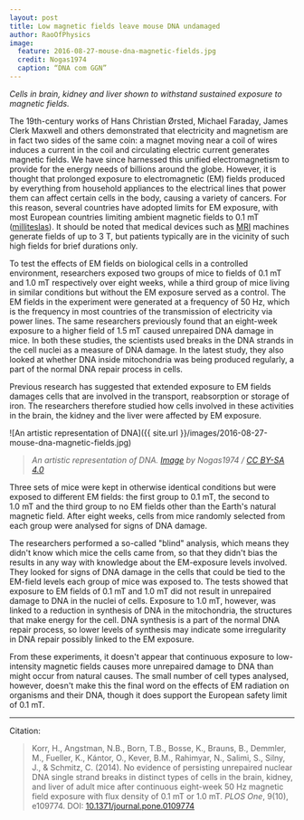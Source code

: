 ```yaml
---
layout: post
title: Low magnetic fields leave mouse DNA undamaged
author: RaoOfPhysics
image:
  feature: 2016-08-27-mouse-dna-magnetic-fields.jpg
  credit: Nogas1974
  caption: “DNA com GGN”
---
```


_Cells in brain, kidney and liver shown to withstand sustained exposure to magnetic fields._

The 19th-century works of Hans Christian Ørsted, Michael Faraday, James Clerk Maxwell and others demonstrated that electricity and magnetism are in fact two sides of the same coin: a magnet moving near a coil of wires induces a current in the coil and circulating electric current generates magnetic fields.
We have since harnessed this unified electromagnetism to provide for the energy needs of billions around the globe.
However, it is thought that prolonged exposure to electromagnetic (EM) fields produced by everything from household appliances to the electrical lines that power them can affect certain cells in the body, causing a variety of cancers.
For this reason, several countries have adopted limits for EM exposure, with most European countries limiting ambient magnetic fields to 0.1&nbsp;mT ([milliteslas](https://en.wikipedia.org/wiki/Tesla_(unit))).
It should be noted that medical devices such as [MRI](https://en.wikipedia.org/wiki/Magnetic_resonance_imaging) machines generate fields of up to 3 T, but patients typically are in the vicinity of such high fields for brief durations only.

To test the effects of EM fields on biological cells in a controlled environment, researchers exposed two groups of mice to fields of 0.1&nbsp;mT and 1.0&nbsp;mT respectively over eight weeks, while a third group of mice living in similar conditions but without the EM exposure served as a control.
The EM fields in the experiment were generated at a frequency of 50&nbsp;Hz, which is the frequency in most countries of the transmission of electricity via power lines.
The same researchers previously found that an eight-week exposure to a higher field of 1.5&nbsp;mT caused unrepaired DNA damage in mice.
In both these studies, the scientists used breaks in the DNA strands in the cell nuclei as a measure of DNA damage.
In the latest study, they also looked at whether DNA inside mitochondria was being produced regularly, a part of the normal DNA repair process in cells.

<!--break-->

Previous research has suggested that extended exposure to EM fields damages cells that are involved in the transport, reabsorption or storage of iron.
The researchers therefore studied how cells involved in these activities in the brain, the kidney and the liver were affected by EM exposure.

![An artistic representation of DNA]({{ site.url }}/images/2016-08-27-mouse-dna-magnetic-fields.jpg)

> _An artistic representation of DNA. [Image](https://commons.wikimedia.org/wiki/File:DNA_com_GGN.jpg) by Nogas1974 / [CC BY-SA 4.0](https://creativecommons.org/licenses/by-sa/4.0/)_

Three sets of mice were kept in otherwise identical conditions but were exposed to different EM fields: the first group to 0.1&nbsp;mT, the second to 1.0&nbsp;mT and the third group to no EM fields other than the Earth's natural magnetic field.
After eight weeks, cells from mice randomly selected from each group were analysed for signs of DNA damage.

The researchers performed a so-called "blind" analysis, which means they didn't know which mice the cells came from, so that they didn't bias the results in any way with knowledge about the EM-exposure levels involved.
They looked for signs of DNA damage in the cells that could be tied to the EM-field levels each group of mice was exposed to.
The tests showed that exposure to EM fields of 0.1&nbsp;mT and 1.0&nbsp;mT did not result in unrepaired damage to DNA in the nuclei of cells.
Exposure to 1.0&nbsp;mT, however, was linked to a reduction in synthesis of DNA in the mitochondria, the structures that make energy for the cell.
DNA synthesis is a part of the normal DNA repair process, so lower levels of synthesis may indicate some irregularity in DNA repair possibly linked to the EM exposure.

From these experiments, it doesn't appear that continuous exposure to low-intensity magnetic fields causes more unrepaired damage to DNA than might occur from natural causes.
The small number of cell types analysed, however, doesn't make this the final word on the effects of EM radiation on organisms and their DNA, though it does support the European safety limit of 0.1&nbsp;mT.

---
Citation:

> Korr, H., Angstman, N.B., Born, T.B., Bosse, K., Brauns, B., Demmler, M., Fueller, K., Kántor, O., Kever, B.M., Rahimyar, N., Salimi, S., Silny, J., & Schmitz, C. (2014). No evidence of persisting unrepaired nuclear DNA single strand breaks in distinct types of cells in the brain, kidney, and liver of adult mice after continuous eight-week 50 Hz magnetic field exposure with flux density of 0.1 mT or 1.0 mT. _PLOS One_, 9(10), e109774. DOI: [10.1371/journal.pone.0109774](http://dx.doi.org/10.1371/journal.pone.0109774)
